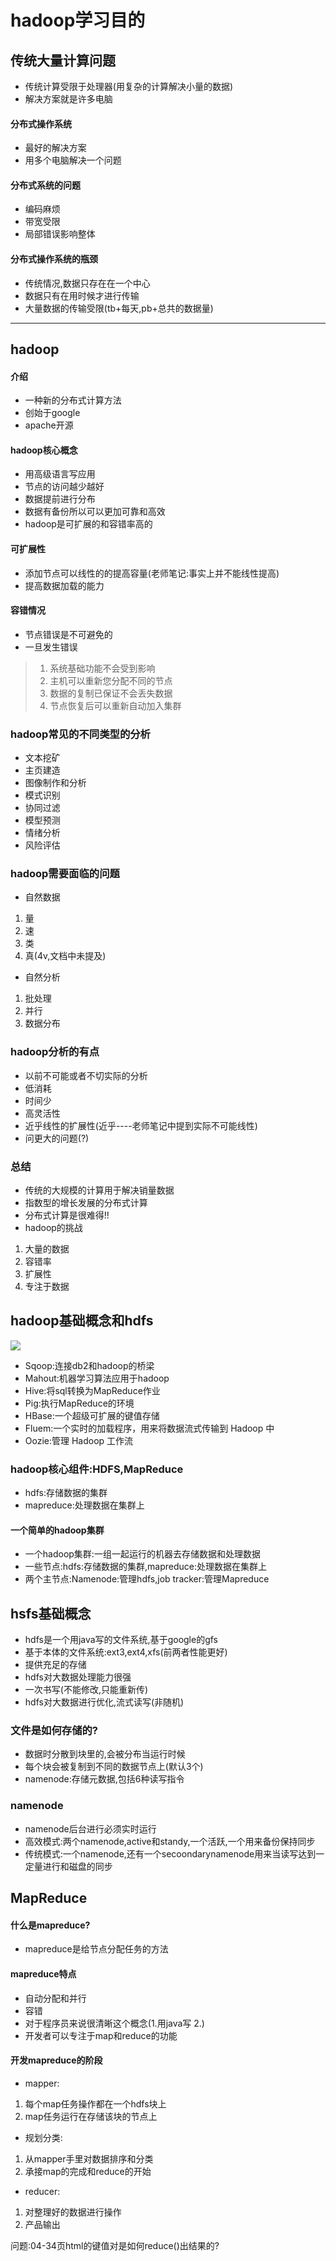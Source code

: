# hadoop学习目的
## 传统大量计算问题
- 传统计算受限于处理器(用复杂的计算解决小量的数据)
- 解决方案就是许多电脑
#### 分布式操作系统
- 最好的解决方案
- 用多个电脑解决一个问题

#### 分布式系统的问题
- 编码麻烦
- 带宽受限
- 局部错误影响整体

#### 分布式操作系统的瓶颈
- 传统情况,数据只存在在一个中心
- 数据只有在用时候才进行传输
- 大量数据的传输受限(tb+每天,pb+总共的数据量)
---

## hadoop
#### 介绍
- 一种新的分布式计算方法
- 创始于google
- apache开源

#### hadoop核心概念
- 用高级语言写应用
- 节点的访问越少越好
- 数据提前进行分布
- 数据有备份所以可以更加可靠和高效
- hadoop是可扩展的和容错率高的

#### 可扩展性
- 添加节点可以线性的的提高容量(老师笔记:事实上并不能线性提高)
- 提高数据加载的能力

#### 容错情况
- 节点错误是不可避免的
- 一旦发生错误
> 1. 系统基础功能不会受到影响
> 2. 主机可以重新您分配不同的节点
> 3. 数据的复制已保证不会丢失数据
> 4. 节点恢复后可以重新自动加入集群

### hadoop常见的不同类型的分析
- 文本挖矿
- 主页建造
- 图像制作和分析
- 模式识别
- 协同过滤
- 模型预测
- 情绪分析
- 风险评估

### hadoop需要面临的问题

- 自然数据
1. 量
2. 速
3. 类
4. 真(4v,文档中未提及)
- 自然分析
1. 批处理
2. 并行
3. 数据分布

### hadoop分析的有点
- 以前不可能或者不切实际的分析
- 低消耗
- 时间少
- 高灵活性
- 近乎线性的扩展性(近乎----老师笔记中提到实际不可能线性)
- 问更大的问题(?)

### 总结
- 传统的大规模的计算用于解决销量数据
- 指数型的增长发展的分布式计算
- 分布式计算是很难得!!
- hadoop的挑战
1. 大量的数据
2. 容错率
3. 扩展性
4. 专注于数据

## hadoop基础概念和hdfs

![](http://i2.muimg.com/567571/1ffbbde91105ffed.png)
- Sqoop:连接db2和hadoop的桥梁
- Mahout:机器学习算法应用于hadoop
- Hive:将sql转换为MapReduce作业
- Pig:执行MapReduce的环境
- HBase:一个超级可扩展的键值存储
- Fluem:一个实时的加载程序，用来将数据流式传输到 Hadoop 中
- Oozie:管理 Hadoop 工作流

### hadoop核心组件:HDFS,MapReduce
- hdfs:存储数据的集群
- mapreduce:处理数据在集群上

#### 一个简单的hadoop集群
- 一个hadoop集群:一组一起运行的机器去存储数据和处理数据
- 一些节点:hdfs:存储数据的集群,mapreduce:处理数据在集群上
- 两个主节点:Namenode:管理hdfs,job tracker:管理Mapreduce

## hsfs基础概念
- hdfs是一个用java写的文件系统,基于google的gfs
- 基于本体的文件系统:ext3,ext4,xfs(前两者性能更好)
- 提供充足的存储
- hdfs对大数据处理能力很强
- 一次书写(不能修改,只能重新传)
- hdfs对大数据进行优化,流式读写(非随机)

### 文件是如何存储的?
- 数据时分散到块里的,会被分布当运行时候
- 每个块会被复制到不同的数据节点上(默认3个)
- namenode:存储元数据,包括6种读写指令

### namenode
- namenode后台进行必须实时运行
- 高效模式:两个namenode,active和standy,一个活跃,一个用来备份保持同步
- 传统模式:一个namenode,还有一个secoondarynamenode用来当读写达到一定量进行和磁盘的同步


## MapReduce

#### 什么是mapreduce?
- mapreduce是给节点分配任务的方法

#### mapreduce特点
- 自动分配和并行
- 容错
- 对于程序员来说很清晰这个概念(1.用java写 2.)
- 开发者可以专注于map和reduce的功能

#### 开发mapreduce的阶段
- mapper:
1. 每个map任务操作都在一个hdfs块上
2. map任务运行在存储该块的节点上
- 规划分类:
1. 从mapper手里对数据排序和分类
2. 承接map的完成和reduce的开始
- reducer:
1. 对整理好的数据进行操作
2. 产品输出


问题:04-34页html的键值对是如何reduce()出结果的?
